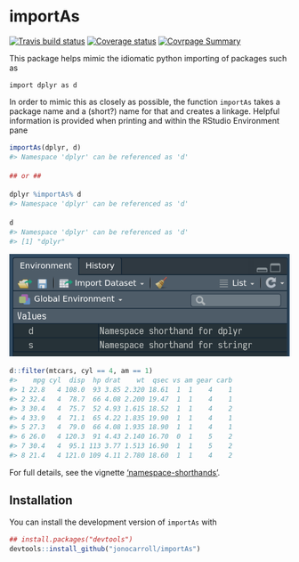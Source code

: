 
<!-- README.md is generated from README.Rmd. Please edit that file -->

# importAs

[![Travis build
status](https://travis-ci.org/jonocarroll/importAs.svg?branch=master)](https://travis-ci.org/jonocarroll/importAs)
[![Coverage
status](https://codecov.io/gh/jonocarroll/importAs/branch/master/graph/badge.svg)](https://codecov.io/github/jonocarroll/importAs?branch=master)
[![Covrpage
Summary](https://img.shields.io/badge/covrpage-Last_Build_2018_10_10-brightgreen.svg)](http://tinyurl.com/ybwc9qt4)

This package helps mimic the idiomatic python importing of packages such
as

    import dplyr as d

In order to mimic this as closely as possible, the function `importAs`
takes a package name and a (short?) name for that and creates a linkage.
Helpful information is provided when printing and within the RStudio
Environment pane

``` r
importAs(dplyr, d)
#> Namespace 'dplyr' can be referenced as 'd'

## or ##

dplyr %importAs% d
#> Namespace 'dplyr' can be referenced as 'd'

d
#> Namespace 'dplyr' can be referenced as 'd'
#> [1] "dplyr"
```

![](./tools/environment.png)

``` r
d::filter(mtcars, cyl == 4, am == 1)
#>    mpg cyl  disp  hp drat    wt  qsec vs am gear carb
#> 1 22.8   4 108.0  93 3.85 2.320 18.61  1  1    4    1
#> 2 32.4   4  78.7  66 4.08 2.200 19.47  1  1    4    1
#> 3 30.4   4  75.7  52 4.93 1.615 18.52  1  1    4    2
#> 4 33.9   4  71.1  65 4.22 1.835 19.90  1  1    4    1
#> 5 27.3   4  79.0  66 4.08 1.935 18.90  1  1    4    1
#> 6 26.0   4 120.3  91 4.43 2.140 16.70  0  1    5    2
#> 7 30.4   4  95.1 113 3.77 1.513 16.90  1  1    5    2
#> 8 21.4   4 121.0 109 4.11 2.780 18.60  1  1    4    2
```

For full details, see the vignette
[‘namespace-shorthands’](https://jonocarroll.github.io/importAs/articles/namespace-shorthands.html).

## Installation

You can install the development version of `importAs` with

``` r
## install.packages("devtools")
devtools::install_github("jonocarroll/importAs")
```
